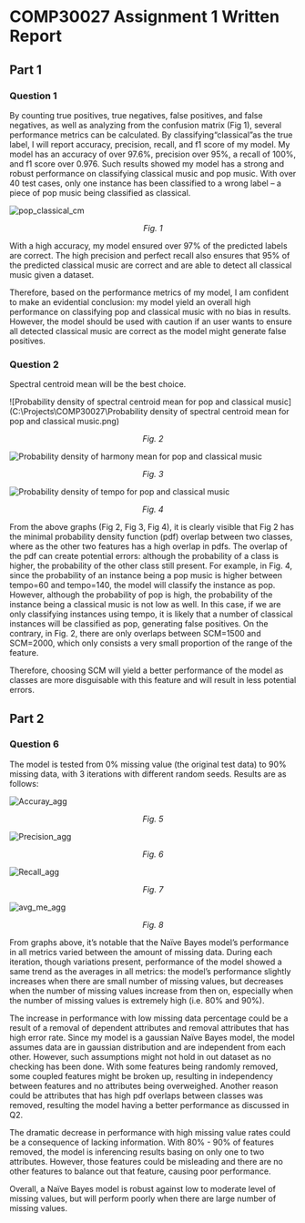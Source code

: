 # COMP30027 Assignment 1 Written Report

## Part 1

### Question 1

By counting true positives, true negatives, false positives, and false negatives, as well as analyzing from the confusion matrix (Fig 1), several performance metrics can be calculated. By classifying“classical”as the true label, I will report accuracy, precision, recall, and f1 score of my model. My model has an accuracy of over 97.6%, precision over 95%, a recall of 100%, and f1 score over 0.976. Such results showed my model has a strong and robust performance on classifying classical music and pop music. With over 40 test cases,  only one instance has been classified to a wrong label – a piece of pop music being classified as classical. 

<img src="https://s2.loli.net/2023/03/26/khFHG2xluQLcrDd.png" alt="pop_classical_cm" />

<center><p><i>Fig. 1</i></p></center> 

With a high accuracy, my model ensured over 97% of the predicted labels are correct. The high precision and perfect recall also ensures that 95% of the predicted classical music are correct and are able to detect all classical music given a dataset.

Therefore, based on the  performance metrics of my model, I am confident to make an evidential conclusion: my model yield an overall high performance on classifying pop and classical music with no bias in results. However, the model should be used with caution if an user wants to ensure all detected classical music are correct as the model might generate false positives.

### Question 2

Spectral centroid mean will be the best choice.

![Probability density of spectral centroid mean for pop and classical music](C:\Projects\COMP30027\Probability density of spectral centroid mean for pop and classical music.png)

<center><p><i>Fig. 2</i></p></center> 

![Probability density of harmony mean for pop and classical music](https://s2.loli.net/2023/03/26/PsFmeVQNw9K8MZE.png)

<center><p><i>Fig. 3</i></p></center> 

![Probability density of tempo for pop and classical music](https://s2.loli.net/2023/03/26/furEi1SsYQbDgGx.png)

<center><p><i>Fig. 4</i></p></center> 

From the above graphs (Fig 2, Fig 3, Fig 4), it is clearly visible that Fig 2 has the minimal probability density function (pdf) overlap between two classes, where as the other two features has a high overlap in pdfs. The overlap of the pdf can create potential errors: although the probability of a class is higher, the probability of the other class still present. For example, in Fig. 4, since the probability of an instance being a pop music is higher between tempo=60 and tempo=140, the model will classify the instance as pop. However, although the probability of pop is high, the probability of the instance being a classical music is not low as well. In this case, if we are only classifying instances using tempo, it is likely that a number of classical instances will be classified as pop, generating false positives. On the contrary, in Fig. 2, there are only overlaps  between SCM=1500 and SCM=2000, which only consists a very small proportion of the range of the feature.

Therefore, choosing SCM will yield a better performance of the model as classes are more disguisable with this feature and will result in less potential errors.

## Part 2

### Question 6

The model is tested from 0% missing value (the original test data) to 90% missing data, with 3 iterations with different random seeds. Results are as follows:

![Accuray_agg](https://s2.loli.net/2023/03/27/bpIJ2UgFLVGfqlv.png)

<center><p><i>Fig. 5</i></p></center> 

![Precision_agg](https://s2.loli.net/2023/03/27/rIAbdtG9y1ksNfv.png)

<center><p><i>Fig. 6</i></p></center> 

![Recall_agg](https://s2.loli.net/2023/03/27/xU2B9j3DhGi5raZ.png)

<center><p><i>Fig. 7</i></p></center> 

![avg_me_agg](https://s2.loli.net/2023/03/27/31YdgBNbIz5MCnK.png)

<center><p><i>Fig. 8</i></p></center> 

From graphs above, it’s notable that the Naïve Bayes model’s performance in all metrics varied between the amount of missing data. During each iteration, though variations present, performance of the model showed a same trend as the averages in all metrics: the model’s performance slightly increases when there are small number of missing values, but decreases when the number of missing values increase from then on, especially when the number of missing values is extremely high (i.e. 80% and 90%). 

The increase in performance with low missing data percentage could be a result of a removal of dependent attributes and removal attributes that has high error rate. Since my model is a gaussian Naïve Bayes model, the model assumes data are in gaussian distribution and are independent from each other. However, such assumptions might not hold in out dataset as no checking has been done. With some features being randomly removed, some coupled features might be broken up, resulting in independency between features and no attributes being overweighed. Another reason could be attributes that has high pdf overlaps between classes was removed, resulting the model having a better performance as discussed in Q2.

The dramatic decrease in performance with high missing value rates could be a consequence of lacking information. With 80% - 90% of features removed, the model is inferencing results basing on only one to two attributes. However, those features could be misleading and there are no other features to balance out that feature, causing poor performance.

Overall, a Naïve Bayes model is robust against low to moderate level of missing values, but will perform poorly when there are large number of missing values.